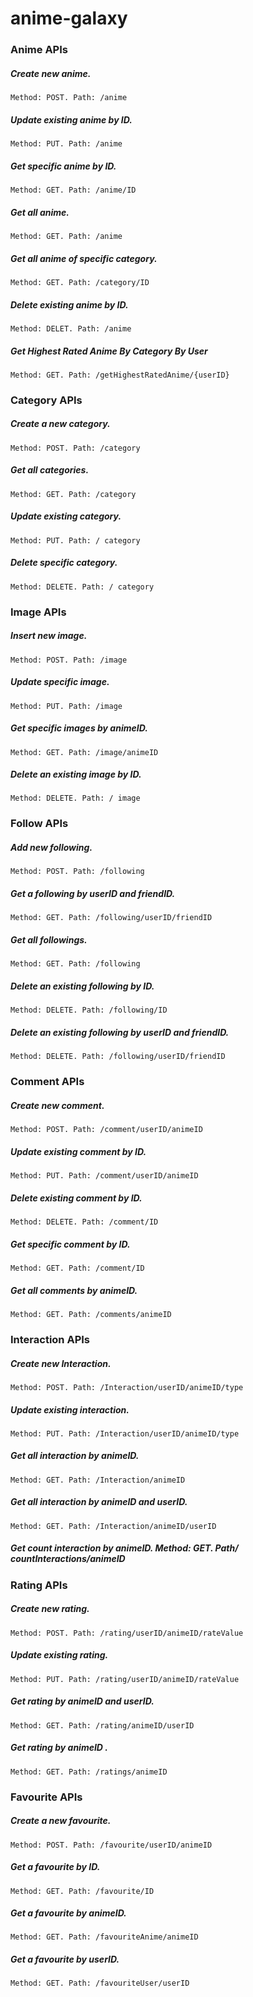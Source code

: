 # anime-galaxy

### Anime APIs
##### Create new anime.
`Method: POST. Path: /anime`
##### Update existing anime by ID. 
`Method: PUT. Path: /anime`
##### Get specific anime by ID. 
`Method: GET. Path: /anime/ID`
##### Get all anime. 
`Method: GET. Path: /anime`
##### Get all anime of specific category. 
`Method: GET. Path: /category/ID`
##### Delete existing anime by ID. 
`Method: DELET. Path: /anime`

##### Get Highest Rated Anime By Category By User
`Method: GET. Path: /getHighestRatedAnime/{userID}`

### Category APIs
##### Create a new category. 
`Method: POST. Path: /category`
##### Get all categories. 
`Method: GET. Path: /category`
##### Update existing category. 
`Method: PUT. Path: / category`
##### Delete specific category. 
`Method: DELETE. Path: / category`

### Image APIs
##### Insert new image. 
`Method: POST. Path: /image`
##### Update specific image. 
`Method: PUT. Path: /image`
##### Get specific images by animeID. 
`Method: GET. Path: /image/animeID`
##### Delete an existing image by ID. 
`Method: DELETE. Path: / image`


### Follow APIs
##### Add new following. 
`Method: POST. Path: /following`
##### Get a following by userID and friendID. 
`Method: GET. Path: /following/userID/friendID`
##### Get all followings. 
`Method: GET. Path: /following`
##### Delete an existing following by ID.
`Method: DELETE. Path: /following/ID`
##### Delete an existing following by userID and friendID.
`Method: DELETE. Path: /following/userID/friendID`

### Comment APIs
##### Create new comment. 
`Method: POST. Path: /comment/userID/animeID`
##### Update existing comment by ID. 
`Method: PUT. Path: /comment/userID/animeID`
##### Delete existing comment by ID. 
`Method: DELETE. Path: /comment/ID`
##### Get specific comment by ID. 
`Method: GET. Path: /comment/ID`
##### Get all comments by animeID. 
`Method: GET. Path: /comments/animeID`


### Interaction APIs
##### Create new Interaction. 
`Method: POST. Path: /Interaction/userID/animeID/type`
##### Update existing interaction. 
`Method: PUT. Path: /Interaction/userID/animeID/type`
##### Get all interaction by animeID. 
`Method: GET. Path: /Interaction/animeID`
##### Get all interaction by animeID and userID. 
`Method: GET. Path: /Interaction/animeID/userID`
##### Get count interaction by animeID. Method: GET. Path/ countInteractions/animeID

### Rating APIs
##### Create new rating. 
`Method: POST. Path: /rating/userID/animeID/rateValue`
##### Update existing rating. 
`Method: PUT. Path: /rating/userID/animeID/rateValue`
##### Get rating by animeID and userID. 
`Method: GET. Path: /rating/animeID/userID`
##### Get rating by animeID . 
`Method: GET. Path: /ratings/animeID`

### Favourite APIs
##### Create a new favourite. 
`Method: POST. Path: /favourite/userID/animeID`
##### Get a favourite by ID. 
`Method: GET. Path: /favourite/ID`
##### Get a favourite by animeID. 
`Method: GET. Path: /favouriteAnime/animeID`
##### Get a favourite by userID. 
`Method: GET. Path: /favouriteUser/userID`
